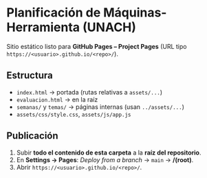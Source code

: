 # Planificación de Máquinas-Herramienta (UNACH)

Sitio estático listo para **GitHub Pages – Project Pages** (URL tipo `https://<usuario>.github.io/<repo>/`).

## Estructura
- `index.html` → portada (rutas relativas a `assets/...`)
- `evaluacion.html` → en la raíz
- `semanas/` y `temas/` → páginas internas (usan `../assets/...`)
- `assets/css/style.css`, `assets/js/app.js`

## Publicación
1. Subir **todo el contenido de esta carpeta** a la **raíz del repositorio**.
2. En **Settings → Pages**: *Deploy from a branch* → `main` → **/(root)**.
3. Abrir `https://<usuario>.github.io/<repo>/`.
